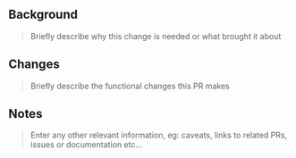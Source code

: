 ## Background
> Briefly describe why this change is needed or what brought it about

## Changes
> Briefly describe the functional changes this PR makes

## Notes
> Enter any other relevant information, eg: caveats, links to related PRs, issues or documentation etc...
